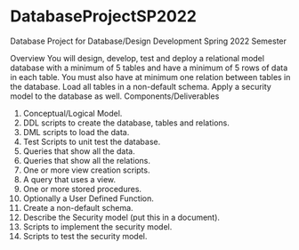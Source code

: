 # DatabaseProjectSP2022
Database Project for Database/Design Development Spring 2022 Semester

Overview
You will design, develop, test and deploy a relational model database with a minimum of 5 tables and have a minimum of 5 rows of data in each table. You must also have at minimum one relation between tables in the database. Load all tables in a non-default schema. Apply a security model to the database as well.
Components/Deliverables
1.	Conceptual/Logical Model.
2.	DDL scripts to create the database, tables and relations.
3.	DML scripts to load the data.
4.	Test Scripts to unit test the database.
5.	Queries that show all the data.
6.	Queries that show all the relations.
7.	One or more view creation scripts.
8.	A query that uses a view.
9.	One or more stored procedures.
10.	Optionally a User Defined Function.
11.	Create a non-default schema.
12.	Describe the Security model (put this in a document).
13.	Scripts to implement the security model.
14.	Scripts to test the security model.
